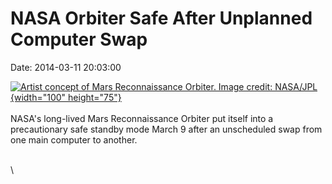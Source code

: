 NASA Orbiter Safe After Unplanned Computer Swap
===============================================

Date: 2014-03-11 20:03:00

[![Artist concept of Mars Reconnaissance Orbiter. Image credit:
NASA/JPL](http://www.jpl.nasa.gov/images/mro/20081126/mro-concept-226.jpg){width="100"
height="75"}](http://www.jpl.nasa.gov/news/news.cfm?release=2014-078&rn=news.xml&rst=4075)\
\
NASA\'s long-lived Mars Reconnaissance Orbiter put itself into a
precautionary safe standby mode March 9 after an unscheduled swap from
one main computer to another.

\
\
